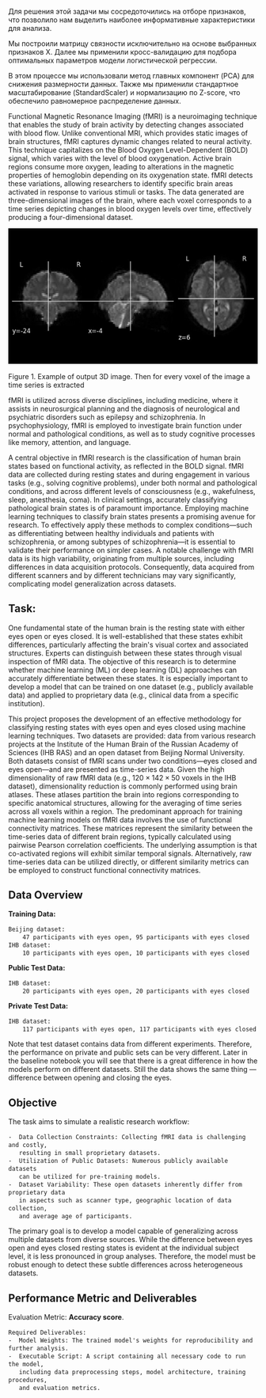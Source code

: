 Для решения этой задачи мы сосредоточились на отборе признаков, что позволило нам выделить наиболее информативные характеристики для анализа.

<p>Мы построили матрицу связности исключительно на основе выбранных признаков X. Далее мы применили кросс-валидацию для подбора оптимальных параметров модели логистической регрессии.</p>

<p>В этом процессе мы использовали метод главных компонент (PCA) для снижения размерности данных. Также мы применили стандартное масштабирование (StandardScaler) и нормализацию по Z-score, что обеспечило равномерное распределение данных.</p>


Functional Magnetic Resonance Imaging (fMRI) is a neuroimaging technique that enables the study of brain activity by detecting changes associated with blood flow. Unlike conventional MRI, which provides static images of brain structures, fMRI captures dynamic changes related to neural activity. This technique capitalizes on the Blood Oxygen Level-Dependent (BOLD) signal, which varies with the level of blood oxygenation. Active brain regions consume more oxygen, leading to alterations in the magnetic properties of hemoglobin depending on its oxygenation state. fMRI detects these variations, allowing researchers to identify specific brain areas activated in response to various stimuli or tasks. The data generated are three-dimensional images of the brain, where each voxel corresponds to a time series depicting changes in blood oxygen levels over time, effectively producing a four-dimensional dataset. 

![Figure 1. Example of output 3D image. Then for every voxel of the image a time series is extracted](aidao24.jpg) 

Figure 1. Example of output 3D image. Then for every voxel of the image a time series is extracted


fMRI is utilized across diverse disciplines, including medicine, where it assists in neurosurgical planning and the diagnosis of neurological and psychiatric disorders such as epilepsy and schizophrenia. In psychophysiology, fMRI is employed to investigate brain function under normal and pathological conditions, as well as to study cognitive processes like memory, attention, and language.

A central objective in fMRI research is the classification of human brain states based on functional activity, as reflected in the BOLD signal. fMRI data are collected during resting states and during engagement in various tasks (e.g., solving cognitive problems), under both normal and pathological conditions, and across different levels of consciousness (e.g., wakefulness, sleep, anesthesia, coma). In clinical settings, accurately classifying pathological brain states is of paramount importance. Employing machine learning techniques to classify brain states presents a promising avenue for research. To effectively apply these methods to complex conditions—such as differentiating between healthy individuals and patients with schizophrenia, or among subtypes of schizophrenia—it is essential to validate their performance on simpler cases. A notable challenge with fMRI data is its high variability, originating from multiple sources, including differences in data acquisition protocols. Consequently, data acquired from different scanners and by different technicians may vary significantly, complicating model generalization across datasets.

## Task:

One fundamental state of the human brain is the resting state with either eyes open or eyes closed. It is well-established that these states exhibit differences, particularly affecting the brain's visual cortex and associated structures. Experts can distinguish between these states through visual inspection of fMRI data. The objective of this research is to determine whether machine learning (ML) or deep learning (DL) approaches can accurately differentiate between these states. It is especially important to develop a model that can be trained on one dataset (e.g., publicly available data) and applied to proprietary data (e.g., clinical data from a specific institution).

This project proposes the development of an effective methodology for classifying resting states with eyes open and eyes closed using machine learning techniques. Two datasets are provided: data from various research projects at the Institute of the Human Brain of the Russian Academy of Sciences (IHB RAS) and an open dataset from Beijing Normal University. Both datasets consist of fMRI scans under two conditions—eyes closed and eyes open—and are presented as time-series data. Given the high dimensionality of raw fMRI data (e.g., $120 \times 142 \times 50$ voxels in the IHB dataset), dimensionality reduction is commonly performed using brain atlases. These atlases partition the brain into regions corresponding to specific anatomical structures, allowing for the averaging of time series across all voxels within a region.
The predominant approach for training machine learning models on fMRI data involves the use of functional connectivity matrices. These matrices represent the similarity between the time-series data of different brain regions, typically calculated using pairwise Pearson correlation coefficients. The underlying assumption is that co-activated regions will exhibit similar temporal signals. Alternatively, raw time-series data can be utilized directly, or different similarity metrics can be employed to construct functional connectivity matrices.

## Data Overview

**Training Data:**

```
Beijing dataset: 
    47 participants with eyes open, 95 participants with eyes closed
IHB dataset: 
    10 participants with eyes open, 10 participants with eyes closed
```

**Public Test Data:**

```
IHB dataset: 
    20 participants with eyes open, 20 participants with eyes closed
```

**Private Test Data:**

```
IHB dataset: 
    117 participants with eyes open, 117 participants with eyes closed
```

Note that test dataset contains data from different experiments. 
Therefore, the performance on private and public sets can be very different. 
Later in the baseline notebook you will see that there is a great difference in how the models perform on different datasets. 
Still the data shows the same thing — difference between opening and closing the eyes. 

## Objective

The task aims to simulate a realistic research workflow:

```
-  Data Collection Constraints: Collecting fMRI data is challenging and costly, 
   resulting in small proprietary datasets.
-  Utilization of Public Datasets: Numerous publicly available datasets 
   can be utilized for pre-training models.
-  Dataset Variability: These open datasets inherently differ from proprietary data 
   in aspects such as scanner type, geographic location of data collection, 
   and average age of participants.
```

The primary goal is to develop a model capable of generalizing across multiple datasets from diverse sources. While the difference between eyes open and eyes closed resting states is evident at the individual subject level, it is less pronounced in group analyses. Therefore, the model must be robust enough to detect these subtle differences across heterogeneous datasets.

## Performance Metric and Deliverables

Evaluation Metric: **Accuracy score**.

```
Required Deliverables:
-  Model Weights: The trained model's weights for reproducibility and further analysis.
-  Executable Script: A script containing all necessary code to run the model, 
   including data preprocessing steps, model architecture, training procedures, 
   and evaluation metrics.
```
